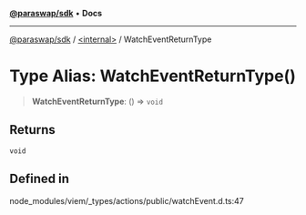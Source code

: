 [**@paraswap/sdk**](../../README.md) • **Docs**

***

[@paraswap/sdk](../../globals.md) / [\<internal\>](../README.md) / WatchEventReturnType

# Type Alias: WatchEventReturnType()

> **WatchEventReturnType**: () => `void`

## Returns

`void`

## Defined in

node\_modules/viem/\_types/actions/public/watchEvent.d.ts:47
